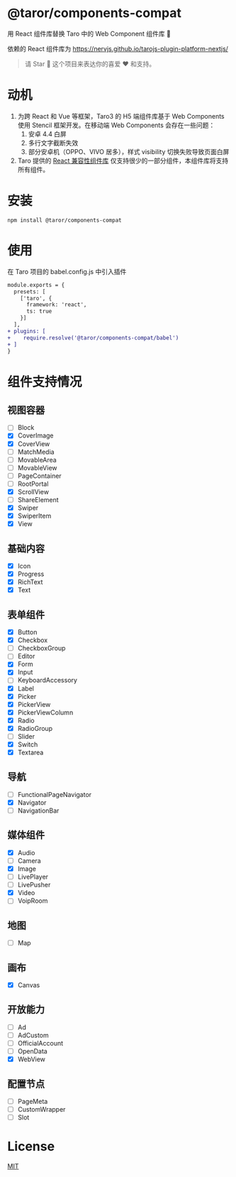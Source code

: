 # @taror/components-compat

用 React 组件库替换 Taro 中的 Web Component 组件库 🤟

依赖的 React 组件库为 https://nervjs.github.io/tarojs-plugin-platform-nextjs/

> 请 Star 🌟 这个项目来表达你的喜爱 ❤️ 和支持。

# 动机

1. 为跨 React 和 Vue 等框架，Taro3 的 H5 端组件库基于 Web Components 使用 Stencil 框架开发。在移动端 Web Components 会存在一些问题：
    1. 安卓 4.4 白屏
    2. 多行文字截断失效
    3. 部分安卓机（OPPO、VIVO 居多），样式 visibility 切换失败导致页面白屏
2. Taro 提供的 [React 兼容性组件库](https://github.com/NervJS/taro/tree/next/packages/taro-components-react/src/components) 仅支持很少的一部分组件，本组件库将支持所有组件。

# 安装

```
npm install @taror/components-compat
```

# 使用

在 Taro 项目的 babel.config.js 中引入插件

```diff
module.exports = {
  presets: [
    ['taro', {
      framework: 'react',
      ts: true
    }]
  ],
+ plugins: [
+    require.resolve('@taror/components-compat/babel')
+ ]
}
```

# 组件支持情况

## 视图容器

- [ ] Block
- [x] CoverImage
- [x] CoverView
- [ ] MatchMedia
- [ ] MovableArea
- [ ] MovableView
- [ ] PageContainer
- [ ] RootPortal
- [x] ScrollView
- [ ] ShareElement
- [x] Swiper
- [x] SwiperItem
- [x] View

## 基础内容

- [x] Icon
- [x] Progress
- [x] RichText
- [x] Text

## 表单组件

- [x] Button
- [x] Checkbox
- [ ] CheckboxGroup
- [ ] Editor
- [x] Form
- [x] Input
- [ ] KeyboardAccessory
- [x] Label
- [x] Picker
- [x] PickerView
- [x] PickerViewColumn
- [x] Radio
- [x] RadioGroup
- [ ] Slider
- [x] Switch
- [x] Textarea

## 导航

- [ ] FunctionalPageNavigator
- [x] Navigator
- [ ] NavigationBar

## 媒体组件

- [x] Audio
- [ ] Camera
- [x] Image
- [ ] LivePlayer
- [ ] LivePusher
- [x] Video
- [ ] VoipRoom

## 地图

- [ ] Map

## 画布

- [x] Canvas

## 开放能力

- [ ] Ad
- [ ] AdCustom
- [ ] OfficialAccount
- [ ] OpenData
- [x] WebView

## 配置节点

- [ ] PageMeta
- [ ] CustomWrapper
- [ ] Slot

# License

[MIT](./LICENSE)
